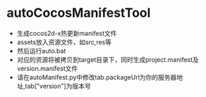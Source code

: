 # autoCocosManifestTool
* 生成cocos2d-x热更新manifest文件
* assets放入资源文件，如src,res等
* 然后运行auto.bat
* 对应的资源将被拷贝到target目录下，同时生成project.manifest及version.manifest文件
* 请在autoManifest.py中修改tab.packageUrl为你的服务器地址,tab["version"]为版本号
